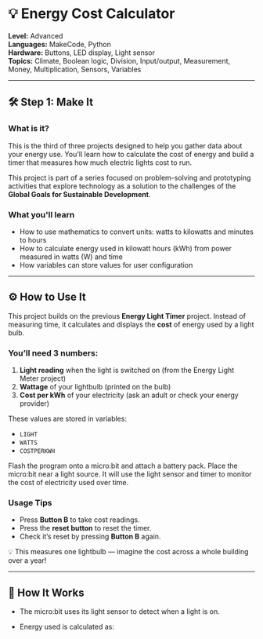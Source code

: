 # 💡 Energy Cost Calculator

**Level:** Advanced  
**Languages:** MakeCode, Python  
**Hardware:** Buttons, LED display, Light sensor  
**Topics:** Climate, Boolean logic, Division, Input/output, Measurement, Money, Multiplication, Sensors, Variables

---

## 🛠️ Step 1: Make It

### What is it?

This is the third of three projects designed to help you gather data about your energy use. You'll learn how to calculate the cost of energy and build a timer that measures how much electric lights cost to run.

This project is part of a series focused on problem-solving and prototyping activities that explore technology as a solution to the challenges of the **Global Goals for Sustainable Development**.

### What you'll learn

- How to use mathematics to convert units: watts to kilowatts and minutes to hours  
- How to calculate energy used in kilowatt hours (kWh) from power measured in watts (W) and time  
- How variables can store values for user configuration

---

## ⚙️ How to Use It

This project builds on the previous **Energy Light Timer** project. Instead of measuring time, it calculates and displays the **cost** of energy used by a light bulb.

### You’ll need 3 numbers:

1. **Light reading** when the light is switched on (from the Energy Light Meter project)
2. **Wattage** of your lightbulb (printed on the bulb)
3. **Cost per kWh** of your electricity (ask an adult or check your energy provider)

These values are stored in variables:

- `LIGHT`
- `WATTS`
- `COSTPERKWH`

Flash the program onto a micro:bit and attach a battery pack. Place the micro:bit near a light source. It will use the light sensor and timer to monitor the cost of electricity used over time.

### Usage Tips
- Press **Button B** to take cost readings.
- Press the **reset button** to reset the timer.
- Check it’s reset by pressing **Button B** again.

💡 This measures one lightbulb — imagine the cost across a whole building over a year!

---

## 🧠 How It Works

- The micro:bit uses its light sensor to detect when a light is on.
- Energy used is calculated as:

  ```
